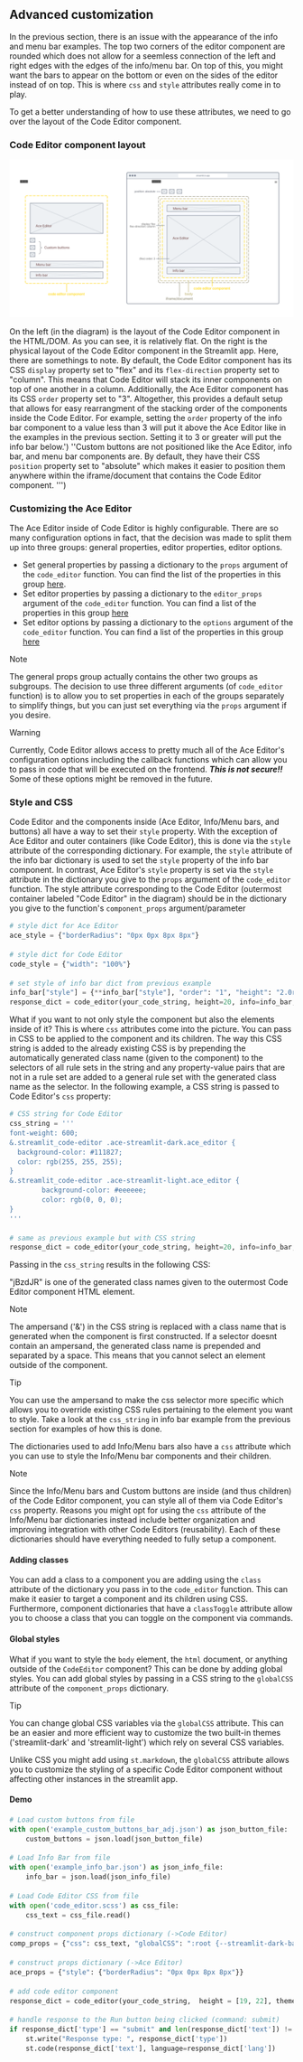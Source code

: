 ## Advanced customization
In the previous section, there is an issue with the appearance of the info and menu bar examples. The top two corners of the editor component are rounded which does not allow for a seemless connection of the left and right edges with the edges of the info/menu bar. On top of this, you might want the bars to appear on the bottom or even on the sides of the editor instead of on top. This is where `css` and `style` attributes really come in to play. 

To get a better understanding of how to use these attributes, we need to go over the layout of the Code Editor component.

### Code Editor component layout

[st_image]: # ("./test/resources/code_editor_layout.png")
![layout](../resources/code_editor_layout.png)

On the left (in the diagram) is the layout of the Code Editor component in the HTML/DOM. As you can see, it is relatively flat. On the right is the physical layout of the Code Editor component in the Streamlit app. Here, there are somethings to note. By default, the Code Editor component has its CSS `display` property set to "flex" and its `flex-direction` property set to "column". This means that Code Editor will stack its inner components on top of one another in a column. Additionally, the Ace Editor component has its CSS `order` property set to "3". Altogether, this provides a default setup that allows for easy rearrangment of the stacking order of the components inside the Code Editor. For example, setting the `order` property of the info bar component to a value less than 3 will put it above the Ace Editor like in the examples in the previous section. Setting it to 3 or greater will put the info bar below.')
''Custom buttons are not positioned like the Ace Editor, info bar, and menu bar components are. By default, they have their CSS `position` property set to "absolute" which makes it easier to position them anywhere within the iframe/document that contains the Code Editor component. ''')

### Customizing the Ace Editor
The Ace Editor inside of Code Editor is highly configurable. There are so many configuration options in fact, that the decision was made to split them up into three groups: general properties, editor properties, editor options.
- Set general properties by passing a dictionary to the `props` argument of the `code_editor` function. You can find the list of the properties in this group [here](https://github.com/securingsincity/react-ace/blob/master/docs/Ace.md).
- Set editor properties by passing a dictionary to the `editor_props` argument of the `code_editor` function. You can find a list of the properties in this group [here](https://github.com/securingsincity/react-ace/blob/master/src/types.ts)
- Set editor options by passing a dictionary to the `options` argument of the `code_editor` function. You can find a list of the properties in this group [here](https://github.com/ajaxorg/ace/wiki/Configuring-Ace#editor-options)

[st_status]: # ("**Note:** The general props group actually contains the other two groups as subgroups. The decision to use three different arguments \(of `code_editor` function\) is to allow you to set properties in each of the groups separately to simplify things, but you can just set everything via the `props` argument if you desire.", "info")
>[!NOTE]
>The general props group actually contains the other two groups as subgroups. The decision to use three different arguments (of `code_editor` function) is to allow you to set properties in each of the groups separately to simplify things, but you can just set everything via the `props` argument if you desire.

[st_status]: # ("**Warning:** Currently, Code Editor allows access to pretty much all of the Ace Editor's configuration options including the callback functions which can allow you to pass in code that will be executed on the frontend. **_This is not secure!!_** Some of these options might be removed in the future.", "warning")
>[!WARNING]
>Currently, Code Editor allows access to pretty much all of the Ace Editor's configuration options including the callback functions which can allow you to pass in code that will be executed on the frontend. **_This is not secure!!_** Some of these options might be removed in the future.

### Style and CSS
Code Editor and the components inside (Ace Editor, Info/Menu bars, and buttons) all have a way to set their `style` property. With the exception of Ace Editor and outer containers (like Code Editor), this is done via the `style` attribute of the corresponding dictionary. For example, the `style` attribute of the info bar dictionary is used to set the `style` property of the info bar component. In contrast, Ace Editor's `style` property is set via the `style` attribute in the dictionary you give to the `props` argument of the `code_editor` function. The style attribute corresponding to the Code Editor (outermost container labeled "Code Editor" in the diagram) should be in the dictionary you give to the function's `component_props` argument/parameter

[setting_style_code_editor]: # ()
```python
# style dict for Ace Editor
ace_style = {"borderRadius": "0px 0px 8px 8px"}

# style dict for Code Editor
code_style = {"width": "100%"}

# set style of info bar dict from previous example
info_bar["style"] = {**info_bar["style"], "order": "1", "height": "2.0rem", "padding": "0rem 0.6rem", "padding-bottom": "0.2rem"}
response_dict = code_editor(your_code_string, height=20, info=info_bar, props={"style": ace_style}, component_props={"style": code_style})
```

What if you want to not only style the component but also the elements inside of it? This is where `css` attributes come into the picture. You can pass in CSS to be applied to the component and its children. The way this CSS string is added to the already existing CSS is by prepending the automatically generated class name (given to the component) to the selectors of all rule sets in the string and any property-value pairs that are not in a rule set are added to a general rule set with the generated class name as the selector. In the following example, a CSS string is passed to Code Editor's `css` property: 

[setting_css_code_editor]: # ()
```python
# CSS string for Code Editor
css_string = '''
font-weight: 600;
&.streamlit_code-editor .ace-streamlit-dark.ace_editor {
  background-color: #111827;
  color: rgb(255, 255, 255);
}
&.streamlit_code-editor .ace-streamlit-light.ace_editor {
        background-color: #eeeeee;
        color: rgb(0, 0, 0);
}
'''

# same as previous example but with CSS string
response_dict = code_editor(your_code_string, height=20, info=info_bar, props={"style": ace_style}, component_props={"style": code_style, "css": css_string})
```

Passing in the `css_string` results in the following CSS:

[css_result_code]: # ()

"jBzdJR" is one of the generated class names given to the outermost Code Editor component HTML element.

[st_status]: # ("**Note:** The ampersand \('&'\) in the CSS string is replaced with a class name that is generated when the component is first constructed. If a selector doesnt contain an ampersand, the generated class name is prepended and separated by a space. This means that you cannot select an element outside of the component. ", "info")
>[!NOTE]
>The ampersand ('&') in the CSS string is replaced with a class name that is generated when the component is first constructed. If a selector doesnt contain an ampersand, the generated class name is prepended and separated by a space. This means that you cannot select an element outside of the component.

[st_status]: # ("**Tip:** You can use the ampersand to make the css selector more specific which allows you to override existing CSS rules pertaining to the element you want to style. Take a look at the `css_string` in info bar example from the previous section for examples of how this is done.", "success")
>[!TIP]
>You can use the ampersand to make the css selector more specific which allows you to override existing CSS rules pertaining to the element you want to style. Take a look at the `css_string` in info bar example from the previous section for examples of how this is done.

The dictionaries used to add Info/Menu bars also have a `css` attribute which you can use to style the Info/Menu bar components and their children. 

[st_status]: # ("**Note:** Since the Info/Menu bars and Custom buttons are inside \(and thus children\) of the Code Editor component, you can style all of them via Code Editor's `css` property. Reasons you might opt for using the `css` attribute of the Info/Menu bar dictionaries instead include better organization and improving integration with other Code Editors \(reusability\). Each of these dictionaries should have everything needed to fully setup a component.", "info")
>[!NOTE]
>Since the Info/Menu bars and Custom buttons are inside (and thus children) of the Code Editor component, you can style all of them via Code Editor's `css` property. Reasons you might opt for using the `css` attribute of the Info/Menu bar dictionaries instead include better organization and improving integration with other Code Editors (reusability). Each of these dictionaries should have everything needed to fully setup a component.

#### Adding classes
You can add a class to a component you are adding using the `class` attribute of the dictionary you pass in to the `code_editor` function. This can make it easier to target a component and its children using CSS.
Furthermore, component dictionaries that have a `classToggle` attribute allow you to choose a class that you can toggle on the component via commands.

#### Global styles
What if you want to style the `body` element, the `html` document, or anything outside of the `CodeEditor` component? This can be done by adding global styles. You can add global styles by passing in a CSS string to the `globalCSS` attribute of the `component_props` dictionary.

[st_status]: # ("**Tip:** You can change global CSS variables via the `globalCSS` attribute. This can be an easier and more efficient way to customize the two built-in themes \('streamlit-dark' and 'streamlit-light'\) which rely on several CSS variables. ", "success")
>[!TIP]
>You can change global CSS variables via the `globalCSS` attribute. This can be an easier and more efficient way to customize the two built-in themes ('streamlit-dark' and 'streamlit-light') which rely on several CSS variables.

Unlike CSS you might add using `st.markdown`, the `globalCSS` attribute allows you to customize the styling of a specific Code Editor component without affecting other instances in the streamlit app.

#### Demo
[demo_code_editor]: # ()
```python
# Load custom buttons from file
with open('example_custom_buttons_bar_adj.json') as json_button_file:
    custom_buttons = json.load(json_button_file)

# Load Info Bar from file
with open('example_info_bar.json') as json_info_file:
    info_bar = json.load(json_info_file)

# Load Code Editor CSS from file
with open('code_editor.scss') as css_file:
    css_text = css_file.read()

# construct component props dictionary (->Code Editor)
comp_props = {"css": css_text, "globalCSS": ":root {--streamlit-dark-background-color: #111827;}"}

# construct props dictionary (->Ace Editor)
ace_props = {"style": {"borderRadius": "0px 0px 8px 8px"}}

# add code editor component
response_dict = code_editor(your_code_string,  height = [19, 22], theme="contrast", buttons=custom_buttons, info=info_bar, component_props=comp_props, props=ace_props) 

# handle response to the Run button being clicked (command: submit)
if response_dict['type'] == "submit" and len(response_dict['text']) != 0:
    st.write("Response type: ", response_dict['type'])
    st.code(response_dict['text'], language=response_dict['lang'])
```